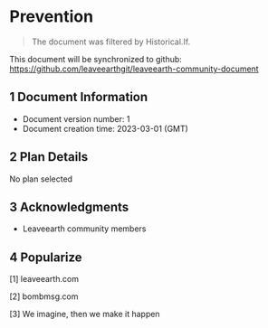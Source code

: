 # Prevention

>The document was filtered by Historical.If.

This document will be synchronized to github: https://github.com/leaveearthgit/leaveearth-community-document

## 1 Document Information

- Document version number: 1
- Document creation time: 2023-03-01 (GMT)

## 2 Plan Details

No plan selected

## 3 Acknowledgments
* Leaveearth community members

## 4 Popularize
[1] leaveearth.com

[2] bombmsg.com

[3] We imagine, then we make it happen